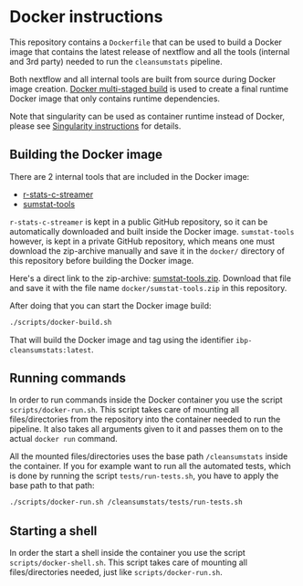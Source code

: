 # Docker instructions

This repository contains a `Dockerfile` that can be used to build a Docker image
that contains the latest release of nextflow and all the tools
(internal and 3rd party) needed to run the `cleansumstats` pipeline.

Both nextflow and all internal tools are built from source during Docker image
creation. [Docker multi-staged build](https://docs.docker.com/develop/develop-images/multistage-build/)
is used to create a final runtime Docker image that only contains runtime dependencies.

Note that singularity can be used as container runtime instead of Docker, please
see [Singularity instructions](singularity.md) for details.

## Building the Docker image

There are 2 internal tools that are included in the Docker image:

- [r-stats-c-streamer](https://github.com/pappewaio/r-stats-c-streamer)
- [sumstat-tools](https://github.com/BioPsyk/sumstat-tools)

`r-stats-c-streamer` is kept in a public GitHub repository, so it can be automatically
downloaded and built inside the Docker image. `sumstat-tools` however, is kept in a
private GitHub repository, which means one must download the zip-archive manually and
save it in the `docker/` directory of this repository before building the Docker image.

Here's a direct link to the zip-archive:
[sumstat-tools.zip](https://github.com/BioPsyk/sumstat-tools/archive/6667f58010f3f083c83bf0126b582e9246fe4a42.zip).
Download that file and save it with the file name `docker/sumstat-tools.zip` in this
repository.

After doing that you can start the Docker image build:

```bash
./scripts/docker-build.sh
```

That will build the Docker image and tag using the identifier `ibp-cleansumstats:latest`.

## Running commands

In order to run commands inside the Docker container you use the script
`scripts/docker-run.sh`. This script takes care of mounting all files/directories
from the repository into the container needed to run the pipeline. It also takes
all arguments given to it and passes them on to the actual `docker run` command.

All the mounted files/directories uses the base path `/cleansumstats` inside
the container. If you for example want to run all the automated tests, which
is done by running the script `tests/run-tests.sh`, you have to apply the
base path to that path:

```bash
./scripts/docker-run.sh /cleansumstats/tests/run-tests.sh
```

## Starting a shell

In order the start a shell inside the container you use the script
`scripts/docker-shell.sh`. This script takes care of mounting all
files/directories needed, just like `scripts/docker-run.sh`.
